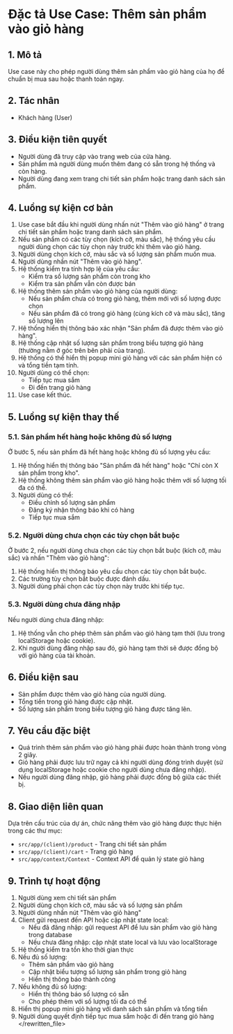 # Đặc tả Use Case: Thêm sản phẩm vào giỏ hàng

## 1. Mô tả
Use case này cho phép người dùng thêm sản phẩm vào giỏ hàng của họ để chuẩn bị mua sau hoặc thanh toán ngay.

## 2. Tác nhân
- Khách hàng (User)

## 3. Điều kiện tiên quyết
- Người dùng đã truy cập vào trang web của cửa hàng.
- Sản phẩm mà người dùng muốn thêm đang có sẵn trong hệ thống và còn hàng.
- Người dùng đang xem trang chi tiết sản phẩm hoặc trang danh sách sản phẩm.

## 4. Luồng sự kiện cơ bản
1. Use case bắt đầu khi người dùng nhấn nút "Thêm vào giỏ hàng" ở trang chi tiết sản phẩm hoặc trang danh sách sản phẩm.
2. Nếu sản phẩm có các tùy chọn (kích cỡ, màu sắc), hệ thống yêu cầu người dùng chọn các tùy chọn này trước khi thêm vào giỏ hàng.
3. Người dùng chọn kích cỡ, màu sắc và số lượng sản phẩm muốn mua.
4. Người dùng nhấn nút "Thêm vào giỏ hàng".
5. Hệ thống kiểm tra tính hợp lệ của yêu cầu:
   - Kiểm tra số lượng sản phẩm còn trong kho
   - Kiểm tra sản phẩm vẫn còn được bán
6. Hệ thống thêm sản phẩm vào giỏ hàng của người dùng:
   - Nếu sản phẩm chưa có trong giỏ hàng, thêm mới với số lượng được chọn
   - Nếu sản phẩm đã có trong giỏ hàng (cùng kích cỡ và màu sắc), tăng số lượng lên
7. Hệ thống hiển thị thông báo xác nhận "Sản phẩm đã được thêm vào giỏ hàng".
8. Hệ thống cập nhật số lượng sản phẩm trong biểu tượng giỏ hàng (thường nằm ở góc trên bên phải của trang).
9. Hệ thống có thể hiển thị popup mini giỏ hàng với các sản phẩm hiện có và tổng tiền tạm tính.
10. Người dùng có thể chọn:
    - Tiếp tục mua sắm
    - Đi đến trang giỏ hàng
11. Use case kết thúc.

## 5. Luồng sự kiện thay thế
### 5.1. Sản phẩm hết hàng hoặc không đủ số lượng
Ở bước 5, nếu sản phẩm đã hết hàng hoặc không đủ số lượng yêu cầu:
1. Hệ thống hiển thị thông báo "Sản phẩm đã hết hàng" hoặc "Chỉ còn X sản phẩm trong kho".
2. Hệ thống không thêm sản phẩm vào giỏ hàng hoặc thêm với số lượng tối đa có thể.
3. Người dùng có thể:
   - Điều chỉnh số lượng sản phẩm
   - Đăng ký nhận thông báo khi có hàng
   - Tiếp tục mua sắm

### 5.2. Người dùng chưa chọn các tùy chọn bắt buộc
Ở bước 2, nếu người dùng chưa chọn các tùy chọn bắt buộc (kích cỡ, màu sắc) và nhấn "Thêm vào giỏ hàng":
1. Hệ thống hiển thị thông báo yêu cầu chọn các tùy chọn bắt buộc.
2. Các trường tùy chọn bắt buộc được đánh dấu.
3. Người dùng phải chọn các tùy chọn này trước khi tiếp tục.

### 5.3. Người dùng chưa đăng nhập
Nếu người dùng chưa đăng nhập:
1. Hệ thống vẫn cho phép thêm sản phẩm vào giỏ hàng tạm thời (lưu trong localStorage hoặc cookie).
2. Khi người dùng đăng nhập sau đó, giỏ hàng tạm thời sẽ được đồng bộ với giỏ hàng của tài khoản.

## 6. Điều kiện sau
- Sản phẩm được thêm vào giỏ hàng của người dùng.
- Tổng tiền trong giỏ hàng được cập nhật.
- Số lượng sản phẩm trong biểu tượng giỏ hàng được tăng lên.

## 7. Yêu cầu đặc biệt
- Quá trình thêm sản phẩm vào giỏ hàng phải được hoàn thành trong vòng 2 giây.
- Giỏ hàng phải được lưu trữ ngay cả khi người dùng đóng trình duyệt (sử dụng localStorage hoặc cookie cho người dùng chưa đăng nhập).
- Nếu người dùng đăng nhập, giỏ hàng phải được đồng bộ giữa các thiết bị.

## 8. Giao diện liên quan
Dựa trên cấu trúc của dự án, chức năng thêm vào giỏ hàng được thực hiện trong các thư mục:
- `src/app/(client)/product` - Trang chi tiết sản phẩm
- `src/app/(client)/cart` - Trang giỏ hàng
- `src/app/context/Context` - Context API để quản lý state giỏ hàng

## 9. Trình tự hoạt động
1. Người dùng xem chi tiết sản phẩm
2. Người dùng chọn kích cỡ, màu sắc và số lượng sản phẩm
3. Người dùng nhấn nút "Thêm vào giỏ hàng"
4. Client gửi request đến API hoặc cập nhật state local:
   - Nếu đã đăng nhập: gửi request API để lưu sản phẩm vào giỏ hàng trong database
   - Nếu chưa đăng nhập: cập nhật state local và lưu vào localStorage
5. Hệ thống kiểm tra tồn kho thời gian thực
6. Nếu đủ số lượng:
   - Thêm sản phẩm vào giỏ hàng
   - Cập nhật biểu tượng số lượng sản phẩm trong giỏ hàng
   - Hiển thị thông báo thành công
7. Nếu không đủ số lượng:
   - Hiển thị thông báo số lượng có sẵn
   - Cho phép thêm với số lượng tối đa có thể
8. Hiển thị popup mini giỏ hàng với danh sách sản phẩm và tổng tiền
9. Người dùng quyết định tiếp tục mua sắm hoặc đi đến trang giỏ hàng
</rewritten_file> 